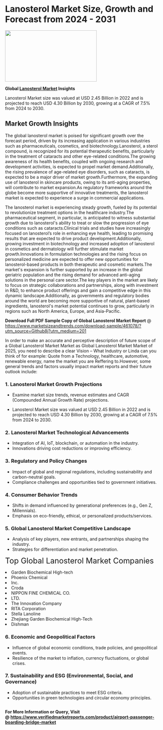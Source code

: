 <H1>Lanosterol Market Size, Growth and Forecast from 2024 - 2031</H1><img class="aligncenter size-medium wp-image-584254" src="https://thirdeyenews.in/wp-content/uploads/2024/09/Global-Market-Research-300x168.jpeg" alt="" width="300" height="168" /><p><strong>Global&nbsp;<a href="https://www.marketsizeandtrends.com/download-sample/461078/?utm_source=Github8j?utm_medium=201">Lanosterol Market</a> Insights</strong></p><p>Lanosterol Market size was valued at USD 2.45 Billion in 2022 and is projected to reach USD 4.30 Billion by 2030, growing at a CAGR of 7.5% from 2024 to 2030.</p><p><h2>Market Growth Insights</h2> <p>The global lanosterol market is poised for significant growth over the forecast period, driven by its increasing application in various industries such as pharmaceuticals, cosmetics, and biotechnology.Lanosterol, a sterol compound, is recognized for its potential therapeutic benefits, particularly in the treatment of cataracts and other eye-related conditions.The growing awareness of its health benefits, coupled with ongoing research and development activities, is expected to propel market demand.Additionally, the rising prevalence of age-related eye disorders, such as cataracts, is expected to be a major driver of market growth.Furthermore, the expanding use of lanosterol in skincare products, owing to its anti-aging properties, will contribute to market expansion.As regulatory frameworks around the globe become more supportive of innovative treatments, the lanosterol market is expected to experience a surge in commercial applications.</p> <p>The lanosterol market is experiencing steady growth, fueled by its potential to revolutionize treatment options in the healthcare industry.The pharmaceutical segment, in particular, is anticipated to witness substantial growth due to lanosterol's ability to treat or slow the progression of eye conditions such as cataracts.Clinical trials and studies have increasingly focused on lanosterol’s role in enhancing eye health, leading to promising results that are expected to drive product development.Additionally, growing investment in biotechnology and increased adoption of lanosterol in cosmetics and dermatology will further stimulate market growth.Innovations in formulation technologies and the rising focus on personalized medicine are expected to offer new opportunities for lanosterol-based products in both therapeutic and cosmetic markets.The market's expansion is further supported by an increase in the global geriatric population and the rising demand for advanced anti-aging solutions in the personal care sector.The key players in the market are likely to focus on strategic collaborations and partnerships, along with investment in R&D, to enhance product offerings and gain a competitive edge in this dynamic landscape.Additionally, as governments and regulatory bodies around the world are becoming more supportive of natural, plant-based ingredients, lanosterol's market potential continues to grow, particularly in regions such as North America, Europe, and Asia-Pacific.</p> <p><span class=""><strong>Download Full PDF Sample Copy of Global Lanosterol Market Report</strong> @ <a href="https://www.marketsizeandtrends.com/download-sample/461078/?utm_source=Github8j?utm_medium=201" target="_blank">https://www.marketsizeandtrends.com/download-sample/461078/?utm_source=Github8j?utm_medium=201</a></span></p><p>In order to make an accurate and perceptive description of future scope of a Global&nbsp;Lanosterol Market Market as Global&nbsp;Lanosterol Market Market of 2025, you need to describe a clear Vision &ndash; What Industry or Linda can you think of for example: Quote from a Technology, healthcare, automotive, renewable energy, name the market you are Reffering to.However, some general trends and factors usually impact market reports and their future outlook include:</p><h3>1.&nbsp;<strong>Lanosterol Market Growth Projections</strong></h3><ul><li>Examine market size trends, revenue estimates and CAGR (Compounded Annual Growth Rate) projections.</li><li><p>Lanosterol Market size was valued at USD 2.45 Billion in 2022 and is projected to reach USD 4.30 Billion by 2030, growing at a CAGR of 7.5% from 2024 to 2030.</p></li></ul><h3>2.&nbsp;<strong>Lanosterol Market Technological Advancements</strong></h3><ul><li>Integration of AI, IoT, blockchain, or automation in the industry.</li><li>Innovations driving cost reductions or improving efficiency.</li></ul><h3>3.&nbsp;<strong>Regulatory and Policy Changes</strong></h3><ul><li>Impact of global and regional regulations, including sustainability and carbon-neutral goals.</li><li>Compliance challenges and opportunities tied to government initiatives.</li></ul><h3>4.&nbsp;<strong>Consumer Behavior Trends</strong></h3><ul><li>Shifts in demand influenced by generational preferences (e.g., Gen Z, Millennials).</li><li>Emphasis on eco-friendly, ethical, or personalized products/services.</li></ul><h3>5.&nbsp;<strong>Global Lanosterol Market Competitive Landscape</strong></h3><ul><li>Analysis of key players, new entrants, and partnerships shaping the industry.</li><li>Strategies for differentiation and market penetration.</li></ul><p data-pm-slice="1 1 []"><span style="color: inherit; font-family: inherit; font-size: 25px;">Top Global Lanosterol Market Companies</span></p><div class="" data-test-id=""><p><li>Garden Biochemical High-tech</li><li> Phoenix Chemical</li><li> Inc.</li><li> Croda</li><li> NIPPON FINE CHEMICAL CO.</li><li> LTD.</li><li> The Innovation Company</li><li> RITA Corporation</li><li> Stella Lanoline</li><li> Zhejiang Garden Biochemical High-Tech</li><li> Dishman</li></p></div><h3>6.&nbsp;<strong>Economic and Geopolitical Factors</strong></h3><ul><li>Influence of global economic conditions, trade policies, and geopolitical events.</li><li>Resilience of the market to inflation, currency fluctuations, or global crises.</li></ul><h3>7.&nbsp;<strong>Sustainability and ESG (Environmental, Social, and Governance)</strong></h3><ul><li>Adoption of sustainable practices to meet ESG criteria.</li><li>Opportunities in green technologies and circular economy principles.</li></ul><h2><strong style="font-size: 14px;">For More Information or Query, Visit @&nbsp;</strong><a style="background-color: #ffffff; font-size: 14px;" href="https://www.marketsizeandtrends.com/report/lanosterol-market/" target="_blank">https://www.verifiedmarketreports.com/product/airport-passenger-boarding-bridge-market</a></h2>